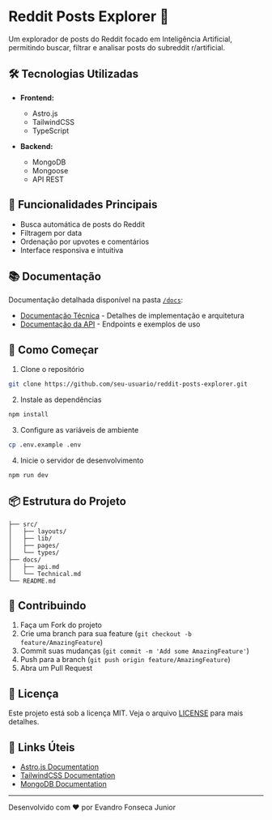 # Reddit Posts Explorer 🚀

Um explorador de posts do Reddit focado em Inteligência Artificial, permitindo buscar, filtrar e analisar posts do subreddit r/artificial.

## 🛠 Tecnologias Utilizadas

- **Frontend:**
  - Astro.js
  - TailwindCSS
  - TypeScript

- **Backend:**
  - MongoDB
  - Mongoose
  - API REST

## 🌟 Funcionalidades Principais

- Busca automática de posts do Reddit
- Filtragem por data
- Ordenação por upvotes e comentários
- Interface responsiva e intuitiva

## 📚 Documentação

Documentação detalhada disponível na pasta [`/docs`](/docs):
- [Documentação Técnica](/docs/Technical.md) - Detalhes de implementação e arquitetura
- [Documentação da API](/docs/api.md) - Endpoints e exemplos de uso

## 🚀 Como Começar

1. Clone o repositório
```bash
git clone https://github.com/seu-usuario/reddit-posts-explorer.git
```

2. Instale as dependências
```bash
npm install
```

3. Configure as variáveis de ambiente
```bash
cp .env.example .env
```

4. Inicie o servidor de desenvolvimento
```bash
npm run dev
```

## 📦 Estrutura do Projeto

```
├── src/
│   ├── layouts/
│   ├── lib/
│   ├── pages/
│   └── types/
├── docs/
│   ├── api.md
│   └── Technical.md
└── README.md
```

## 🤝 Contribuindo

1. Faça um Fork do projeto
2. Crie uma branch para sua feature (`git checkout -b feature/AmazingFeature`)
3. Commit suas mudanças (`git commit -m 'Add some AmazingFeature'`)
4. Push para a branch (`git push origin feature/AmazingFeature`)
5. Abra um Pull Request

## 📝 Licença

Este projeto está sob a licença MIT. Veja o arquivo [LICENSE](LICENSE) para mais detalhes.

## 🔗 Links Úteis

- [Astro.js Documentation](https://docs.astro.build)
- [TailwindCSS Documentation](https://tailwindcss.com/docs)
- [MongoDB Documentation](https://docs.mongodb.com)

---
Desenvolvido com ❤️ por Evandro Fonseca Junior